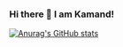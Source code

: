 ### Hi there 👋 I am Kamand!

<!--
**KamandShayegan/KamandShayegan** is a ✨ _special_ ✨ repository because its `README.md` (this file) appears on your GitHub profile.

Here are some ideas to get you started:

- 🔭 I’m currently working on ...
- 🌱 I’m currently learning ...
- 👯 I’m looking to collaborate on ...
- 🤔 I’m looking for help with ...
- 💬 Ask me about ...
- 📫 How to reach me: ...
- 😄 Pronouns: ...
- ⚡ Fun fact: ...
-->

[![Anurag's GitHub stats](https://github-readme-stats.vercel.app/api?username=kamandshayegan&count_private=true&show_icons=true&theme=tokyonight)](https://github.com/anuraghazra/github-readme-stats)

